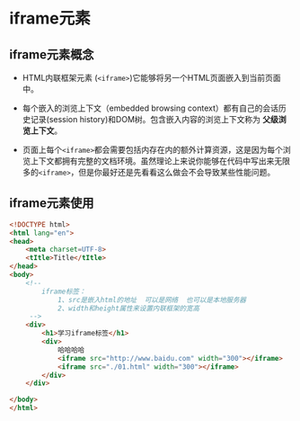 # iframe元素

## iframe元素概念

- HTML内联框架元素 (`<iframe>`)它能够将另一个HTML页面嵌入到当前页面中。

- 每个嵌入的浏览上下文（embedded browsing context）都有自己的会话历史记录(session history)和DOM树。包含嵌入内容的浏览上下文称为 **父级浏览上下文**。
- 页面上每个`<iframe>`都会需要包括内存在内的额外计算资源，这是因为每个浏览上下文都拥有完整的文档环境。虽然理论上来说你能够在代码中写出来无限多的`<iframe>`，但是你最好还是先看看这么做会不会导致某些性能问题。

## iframe元素使用

```html
<!DOCTYPE html>
<html lang="en">
<head>
    <meta charset=UTF-8>
    <tItle>Title</tItle>
</head>
<body>
    <!--
        iframe标签：
            1、src是嵌入html的地址  可以是网络  也可以是本地服务器
            2、width和height属性来设置内联框架的宽高
     -->
    <div>
        <h1>学习iframe标签</h1>
        <div>
            哈哈哈哈
            <iframe src="http://www.baidu.com" width="300"></iframe>
            <iframe src="./01.html" width="300"></iframe>
        </div>
    </div>

</body>
</html>
```

